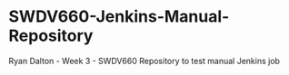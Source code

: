 # SWDV660-Jenkins-Manual-Repository
Ryan Dalton - Week 3 - SWDV660
Repository to test manual Jenkins job
